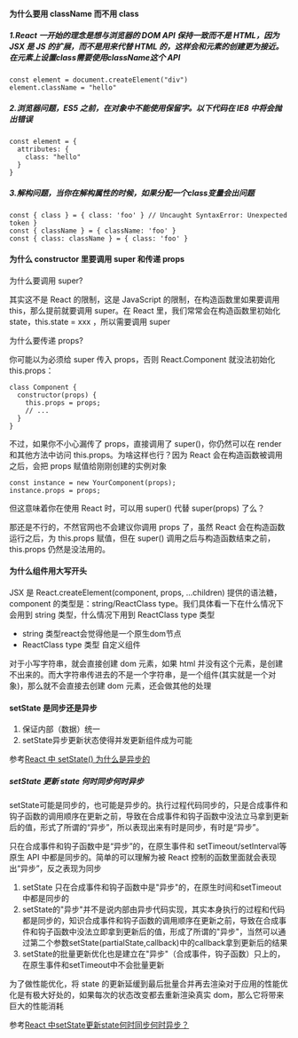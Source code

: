 #### 为什么要用 className 而不用 class

##### 1.React 一开始的理念是想与浏览器的 DOM API 保持一致而不是 HTML，因为 JSX 是 JS 的扩展，而不是用来代替 HTML 的，这样会和元素的创建更为接近。在元素上设置class需要使用className这个 API

```
const element = document.createElement("div")
element.className = "hello" 
```

##### 2.浏览器问题，ES5 之前，在对象中不能使用保留字。以下代码在 IE8 中将会抛出错误

```
const element = {
  attributes: {
    class: "hello"
  }
} 
```

##### 3.解构问题，当你在解构属性的时候，如果分配一个class变量会出问题
```
const { class } = { class: 'foo' } // Uncaught SyntaxError: Unexpected token }
const { className } = { className: 'foo' } 
const { class: className } = { class: 'foo' } 
```

#### 为什么 constructor 里要调用 super 和传递 props
为什么要调用 super?

其实这不是 React 的限制，这是 JavaScript 的限制，在构造函数里如果要调用 this，那么提前就要调用 super。在 React 里，我们常常会在构造函数里初始化 state，this.state = xxx ，所以需要调用 super

为什么要传递 props?

你可能以为必须给 super 传入 props，否则 React.Component 就没法初始化 this.props：

```
class Component {
  constructor(props) {
    this.props = props;
    // ...
  }
}
```
不过，如果你不小心漏传了 props，直接调用了 super()，你仍然可以在 render 和其他方法中访问 this.props。为啥这样也行？因为 React 会在构造函数被调用之后，会把 props 赋值给刚刚创建的实例对象

```
const instance = new YourComponent(props);
instance.props = props;
```
但这意味着你在使用 React 时，可以用 super() 代替 super(props) 了么？

那还是不行的，不然官网也不会建议你调用 props 了，虽然 React 会在构造函数运行之后，为 this.props 赋值，但在 super() 调用之后与构造函数结束之前， this.props 仍然是没法用的。

#### 为什么组件用大写开头
JSX 是 React.createElement(component, props, …children) 提供的语法糖，component 的类型是：string/ReactClass type。我们具体看一下在什么情况下会用到 string 类型，什么情况下用到 ReactClass type 类型

* string 类型react会觉得他是一个原生dom节点
* ReactClass type 类型 自定义组件

对于小写字符串，就会直接创建 dom 元素，如果 html 并没有这个元素，是创建不出来的。而大字符串传进去的不是一个字符串，是一个组件(其实就是一个对象)，那么就不会直接去创建 dom 元素，还会做其他的处理

#### setState 是同步还是异步
1. 保证内部（数据）统一
2. setState异步更新状态使得并发更新组件成为可能

参考[React 中 setState() 为什么是异步的](https://www.sohu.com/a/219848526_695559)

##### setState 更新 state 何时同步何时异步
setState可能是同步的，也可能是异步的。执行过程代码同步的，只是合成事件和钩子函数的调用顺序在更新之前，导致在合成事件和钩子函数中没法立马拿到更新后的值，形式了所谓的“异步”，所以表现出来有时是同步，有时是“异步”。

只在合成事件和钩子函数中是“异步”的，在原生事件和 setTimeout/setInterval等原生 API 中都是同步的。简单的可以理解为被 React 控制的函数里面就会表现出“异步”，反之表现为同步

1. setState 只在合成事件和钩子函数中是"异步"的，在原生时间和setTimeout 中都是同步的
2. setState的"异步"并不是说内部由异步代码实现，其实本身执行的过程和代码都是同步的，知识合成事件和钩子函数的调用顺序在更新之前，导致在合成事件和钩子函数中没法立即拿到更新后的值，形成了所谓的"异步"，当然可以通过第二个参数setState(partialState,callback)中的callback拿到更新后的结果
3. setState的批量更新优化也是建立在"异步"（合成事件，钩子函数）只上的，在原生事件和setTimeout中不会批量更新

为了做性能优化，将 state 的更新延缓到最后批量合并再去渲染对于应用的性能优化是有极大好处的，如果每次的状态改变都去重新渲染真实 dom，那么它将带来巨大的性能消耗

参考[React 中setState更新state何时同步何时异步？](https://www.jianshu.com/p/799b8a14ef96)

